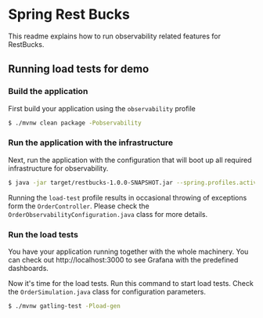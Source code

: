 # Spring Rest Bucks

This readme explains how to run observability related features for RestBucks.

## Running load tests for demo

### Build the application

First build your application using the `observability` profile

```bash
$ ./mvnw clean package -Pobservability
```

### Run the application with the infrastructure

Next, run the application with the configuration that will boot up all required infrastructure for observability.

```bash
$ java -jar target/restbucks-1.0.0-SNAPSHOT.jar --spring.profiles.active=load-gen,observability --spring.docker.compose.file=$(pwd)/compose.yml
```

Running the `load-test` profile results in occasional throwing of exceptions form the `OrderController`. Please check the `OrderObservabilityConfiguration.java` class for more details.

### Run the load tests

You have your application running together with the whole machinery. You can check out http://localhost:3000 to see Grafana with the predefined dashboards.

Now it's time for the load tests. Run this command to start load tests. Check the `OrderSimulation.java` class for configuration parameters.

```bash
$ ./mvnw gatling-test -Pload-gen
```